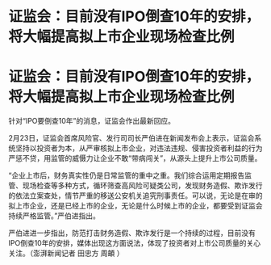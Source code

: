 # 证监会：目前没有IPO倒查10年的安排，将大幅提高拟上市企业现场检查比例

# 证监会：目前没有IPO倒查10年的安排，将大幅提高拟上市企业现场检查比例

针对“IPO要倒查10年”的消息，证监会作出最新回应。

2月23日，证监会首席风险官、发行司司长严伯进在新闻发布会上表示，证监会系统坚持以投资者为本，从严审核拟上市企业，对违法违规、侵害投资者利益的行为严惩不贷，用监管的威慑力让企业不敢“带病闯关”，从源头上提升上市公司质量。

“企业上市后，财务真实性仍是日常监管的重中之重。我们综合运用定期报告监管、现场检查等多种方式，循环筛查高风险可疑类公司，发现财务造假、欺诈发行的依法立案查处，情节严重的移送公安机关追究刑事责任。可以说，无论是在审的拟上市企业，还是已经上市的企业，无论是什么时候上市的企业，都要受到证监会持续严格监管。”严伯进指出。

严伯进进一步指出，防范打击财务造假、欺诈发行是一个持续的过程，目前没有IPO倒查10年的安排，媒体出现这方面说法，体现了投资者对上市公司质量的关心关注。（澎湃新闻记者
田忠方 周頔 ）

